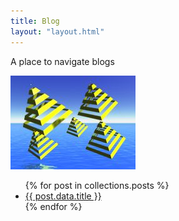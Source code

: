 ```yaml
---
title: Blog
layout: "layout.html"
---
```


A place to navigate blogs

![alt text](/images/random_image.jpg)

<ul>
{% for post in collections.posts %}
    <li>
        <a href="{{ post.url }}"> {{ post.data.title }}</a>
    </li>
{% endfor %}<s>
</ul>
